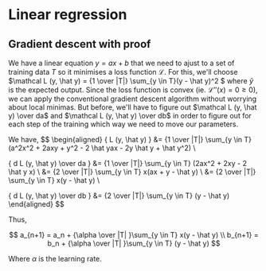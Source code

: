 # Linear regression

## Gradient descent with proof

We have a linear equation $y = ax + b$ that we need to ajust to a set of training data $T$ so it minimises a loss function $\mathcal{L}$. For this, we'll choose $\mathcal L (y, \hat y) = {1 \over |T|} \sum_{y \in T}(y - \hat y)^2 $ where $\hat y$ is the expected output. Since the loss function is convex (ie. $\mathcal{L}''(x) = 0 \geq 0$), we can apply the conventional gradient descent algorithm without worrying about local minimas. But before, we'll have to figure out $\mathcal L (y, \hat y) \over da$ and $\mathcal  L (y, \hat y) \over db$ in order to figure out for each step of the training which way we need to move our parameters.

We have,
$$
\begin{aligned}
{ L (y, \hat y) }             &= {1 \over |T|} \sum_{y \in T} (a^2x^2 + 2axy + y^2 - 2 \hat yax - 2y \hat y + \hat y^2) \\

{ d L (y, \hat y) \over da }    &= {1 \over |T|} \sum_{y \in T} (2ax^2 + 2xy - 2 \hat y x) \\
                                &= {2 \over |T|} \sum_{y \in T} x(ax + y - \hat y) \\ 
                                &= {2 \over |T|} \sum_{y \in T} x(y - \hat y) \\

{ d L (y, \hat y) \over db }    &= {2 \over |T|} \sum_{y \in T} (y - \hat y)
\end{aligned}
$$

Thus,

$$
a_{n+1} = a_n + {\alpha \over |T| }\sum_{y \in T} x(y - \hat y) \\
b_{n+1} = b_n + {\alpha \over |T| }\sum_{y \in T} (y - \hat y)
$$

Where $\alpha$ is the learning rate. 